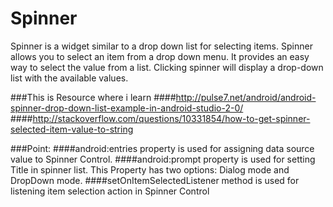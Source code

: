 # Spinner
Spinner is a widget similar to a drop down list for selecting items. Spinner allows you to select an item from a drop down menu. It provides an easy way to select the value from a list. Clicking spinner will display a drop-down list with the available values.

###This is Resource where i learn
####http://pulse7.net/android/android-spinner-drop-down-list-example-in-android-studio-2-0/
####http://stackoverflow.com/questions/10331854/how-to-get-spinner-selected-item-value-to-string

###Point:
####android:entries  property is used for assigning data source value to Spinner Control.
####android:prompt  property is used for setting Title in spinner list. This Property has two options: Dialog mode and DropDown mode. 
####setOnItemSelectedListener method is used for listening item selection action in Spinner Control
